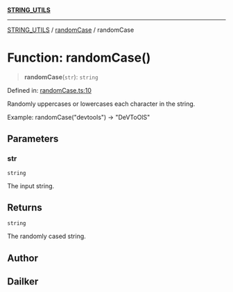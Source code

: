 [**STRING_UTILS**](../../README.md)

***

[STRING_UTILS](../../README.md) / [randomCase](../README.md) / randomCase

# Function: randomCase()

> **randomCase**(`str`): `string`

Defined in: [randomCase.ts:10](https://github.com/dailker/everyutil/blob/2c6c8c707de5d4a5d228d272d2d21855929838e2/src/string/randomCase.ts#L10)

Randomly uppercases or lowercases each character in the string.

Example: randomCase("devtools") → "DeVToOlS"

## Parameters

### str

`string`

The input string.

## Returns

`string`

The randomly cased string.

## Author

## Dailker
